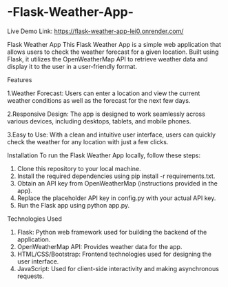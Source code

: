 # -Flask-Weather-App-
Live Demo Link: https://flask-weather-app-lei0.onrender.com/



Flask Weather App
This Flask Weather App is a simple web application that allows users to check the weather forecast for a given location. Built using Flask, it utilizes the OpenWeatherMap API to retrieve weather data and display it to the user in a user-friendly format.

Features

1.Weather Forecast: Users can enter a location and view the current weather conditions as well as the forecast for the next few days.

2.Responsive Design: The app is designed to work seamlessly across various devices, including desktops, tablets, and mobile phones.

3.Easy to Use: With a clean and intuitive user interface, users can quickly check the weather for any location with just a few clicks.

Installation
To run the Flask Weather App locally, follow these steps:

1. Clone this repository to your local machine.
2. Install the required dependencies using pip install -r requirements.txt.
3. Obtain an API key from OpenWeatherMap (instructions provided in the app).
4. Replace the placeholder API key in config.py with your actual API key.
5. Run the Flask app using python app.py.
   

Technologies Used

1. Flask: Python web framework used for building the backend of the application.
2. OpenWeatherMap API: Provides weather data for the app.
3. HTML/CSS/Bootstrap: Frontend technologies used for designing the user interface.
4. JavaScript: Used for client-side interactivity and making asynchronous requests.
